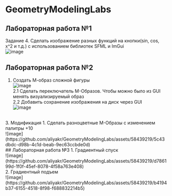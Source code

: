 # GeometryModelingLabs
## Лабораторная работа №1
Задание 4. Сделать изображение разных функций на кнопки(sin, cos, x^2 и т.д.) с  использованием библиотек SFML и ImGui </br>
![image](https://github.com/aliyakr/GeometryModelingLabs/assets/58439219/72627c7a-dd2f-42bc-b070-8071d441abc2) </br>
## Лабораторная работа №2
1. Создать М-образ сложной фигуры </br>
   ![image](https://github.com/aliyakr/GeometryModelingLabs/assets/58439219/6f65025a-283f-4145-bc60-36d4514a356d) </br>
2.1	Сделать переключатель М-Образов. Чтобы можно было из GUI менять визуализируемый образ </br>
2.2 Добавить сохранение изображения на диск через GUI</br>
![image](https://github.com/aliyakr/GeometryModelingLabs/assets/58439219/74d3448c-e867-44ef-9f21-e108ba46ad7e)
</br>
3. Модификация 1. Сделать разноцветные М-Образы с изменением палитры +10 </br>
![image](https://github.com/aliyakr/GeometryModelingLabs/assets/58439219/5c43dbdc-d98b-4c1d-beab-9ec63ccbde0d)</br>
## Лабораторная работа №3
1. Градиентный спуск</br>
   ![image](https://github.com/aliyakr/GeometryModelingLabs/assets/58439219/d786199d-1f0f-45ef-8078-4f58a763e408)</br>
2. Градиентный подъем </br>
   ![image](https://github.com/aliyakr/GeometryModelingLabs/assets/58439219/b4194b37-6155-4518-8f98-f688832214b5)






